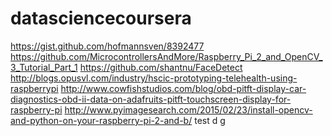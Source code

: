 datasciencecoursera
===================
https://gist.github.com/hofmannsven/8392477
https://github.com/MicrocontrollersAndMore/Raspberry_Pi_2_and_OpenCV_3_Tutorial_Part_1
https://github.com/shantnu/FaceDetect
http://blogs.opusvl.com/industry/hscic-prototyping-telehealth-using-raspberrypi
http://www.cowfishstudios.com/blog/obd-pitft-display-car-diagnostics-obd-ii-data-on-adafruits-pitft-touchscreen-display-for-raspberry-pi
http://www.pyimagesearch.com/2015/02/23/install-opencv-and-python-on-your-raspberry-pi-2-and-b/
test
d
g
